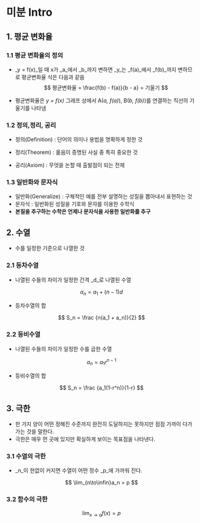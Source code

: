 # 미분 Intro

## 1. 평균 변화율

### 1.1 평균 변화율의 정의

- _y = f(x)_일 때 x가 _a_에서 _b_까지 변하면 _y_는 _f(a)_에서 _f(b)_까지 변하므로 평균변화율 식은 다음과 같음
  $$
  평균변화율 = \frac{f(b) - f(a)}{b - a} = 기울기
  $$
  
- 평균변화율은 _y = f(x)_ 그래프 상에서 A(_a, f(a)_), B(_b, f(b)_)를 연결하는 직선의 기울기를 나타냄

### 1.2 정의,정리, 공리

- 정의(Definition) : 단어의 의미나 용법을 명확하게 정한 것

- 정리(Theorem) : 옮음이 증명된 사실 중 특히 중요한 것
- 공리(Axiom) : 무엇을 논할 때 출발점이 되는 전제

### 1.3 일반화와 문자식

- 일반화(Generalize) : 구체적인 예를 전부 설명하는 성질을 뽑아내서 표현하는 것
- 문자식 : 일반화된 성질을 기호와 문자를 이용한 수학식
- **본질을 추구하는 수학은 언제나 문자식을 사용한 일반화를 추구**

## 2. 수열

- 수를 일정한 기준으로 나열한 것

### 2.1 등차수열

- 나열된 수들의 차이가 일정한 간격 _d_로 나열된 수열

$$
a_n = a_1 + (n-1)d
$$

- 등차수열의 합

$$
S_n = \frac {n(a_1 + a_n)}{2}
$$

### 2.2 등비수열

- 나열된 수들의 차이가 일정한 수를 곱한 수열

$$
a_n = a_1r^{n-1}
$$

- 등비수열의 합

$$
S_n = \frac {a_1(1-r^n)}{1-r}
$$

## 3. 극한

- 한 가지 양이 어떤 정해진 수준까지 완전히 도달하지는 못하지만 점점 가까이 다가가는 것을 말한다.
- 극한은 매우 먼 곳에 있지만 확실하게 보이는 목표점을 나타낸다.

### 3.1 수열의 극한

- _n_이 한없이 커지면 수열이 어떤 정수 _p_에 가까워 진다.

$$
\lim_{n\to\infin}a_n = p
$$

### 3.2 함수의 극한

$$
\lim_{x\to a}f(x)=p
$$

